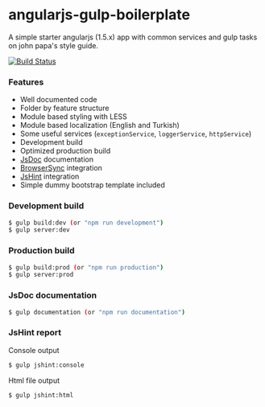 # angularjs-gulp-boilerplate
A simple starter angularjs (1.5.x) app with common services and gulp tasks on john papa's style guide.

[![Build Status](https://travis-ci.org/scokmen/angularjs-gulp-boilerplate.svg?branch=master)](https://travis-ci.org/scokmen/angularjs-gulp-boilerplate)

### Features
- Well documented code
- Folder by feature structure
- Module based styling with LESS
- Module based localization (English and Turkish)
- Some useful services (`exceptionService`, `loggerService`, `httpService`)
- Development build
- Optimized production build
- [JsDoc](http://usejsdoc.org/) documentation
- [BrowserSync](https://www.browsersync.io/) integration
- [JsHint](http://jshint.com/) integration
- Simple dummy bootstrap template included

### Development build
```sh
$ gulp build:dev (or "npm run development")
$ gulp server:dev
```

### Production build
```sh
$ gulp build:prod (or "npm run production")
$ gulp server:prod
```

### JsDoc documentation
```sh
$ gulp documentation (or "npm run documentation")
```

### JsHint report
Console output
```sh
$ gulp jshint:console
```
Html file output
```sh
$ gulp jshint:html
```